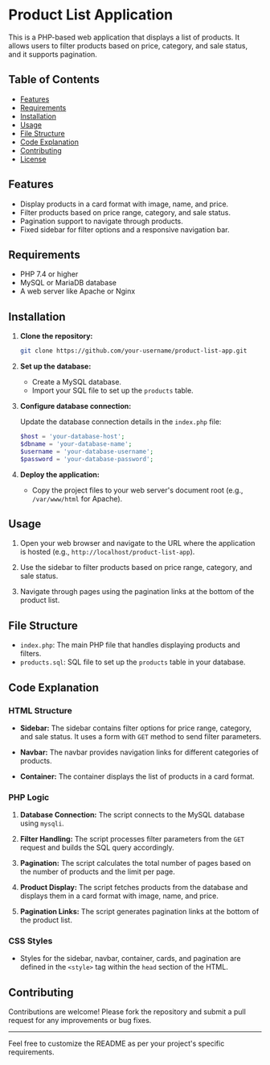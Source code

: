 # Product List Application

This is a PHP-based web application that displays a list of products. It allows users to filter products based on price, category, and sale status, and it supports pagination.

## Table of Contents

- [Features](#features)
- [Requirements](#requirements)
- [Installation](#installation)
- [Usage](#usage)
- [File Structure](#file-structure)
- [Code Explanation](#code-explanation)
- [Contributing](#contributing)
- [License](#license)

## Features

- Display products in a card format with image, name, and price.
- Filter products based on price range, category, and sale status.
- Pagination support to navigate through products.
- Fixed sidebar for filter options and a responsive navigation bar.

## Requirements

- PHP 7.4 or higher
- MySQL or MariaDB database
- A web server like Apache or Nginx

## Installation

1. **Clone the repository:**

   ```bash
   git clone https://github.com/your-username/product-list-app.git
   ```

2. **Set up the database:**

   - Create a MySQL database.
   - Import your SQL file to set up the `products` table.

3. **Configure database connection:**

   Update the database connection details in the `index.php` file:

   ```php
   $host = 'your-database-host';
   $dbname = 'your-database-name';
   $username = 'your-database-username';
   $password = 'your-database-password';
   ```

4. **Deploy the application:**

   - Copy the project files to your web server's document root (e.g., `/var/www/html` for Apache).

## Usage

1. Open your web browser and navigate to the URL where the application is hosted (e.g., `http://localhost/product-list-app`).

2. Use the sidebar to filter products based on price range, category, and sale status.

3. Navigate through pages using the pagination links at the bottom of the product list.

## File Structure

- `index.php`: The main PHP file that handles displaying products and filters.
- `products.sql`: SQL file to set up the `products` table in your database.

## Code Explanation

### HTML Structure

- **Sidebar:**
  The sidebar contains filter options for price range, category, and sale status. It uses a form with `GET` method to send filter parameters.

- **Navbar:**
  The navbar provides navigation links for different categories of products.

- **Container:**
  The container displays the list of products in a card format.

### PHP Logic

1. **Database Connection:**
   The script connects to the MySQL database using `mysqli`.

2. **Filter Handling:**
   The script processes filter parameters from the `GET` request and builds the SQL query accordingly.

3. **Pagination:**
   The script calculates the total number of pages based on the number of products and the limit per page.

4. **Product Display:**
   The script fetches products from the database and displays them in a card format with image, name, and price.

5. **Pagination Links:**
   The script generates pagination links at the bottom of the product list.

### CSS Styles

- Styles for the sidebar, navbar, container, cards, and pagination are defined in the `<style>` tag within the `head` section of the HTML.

## Contributing

Contributions are welcome! Please fork the repository and submit a pull request for any improvements or bug fixes.

---

Feel free to customize the README as per your project's specific requirements.
